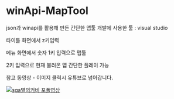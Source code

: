 # winApi-MapTool
json과 winapi를 활용해 만든 간단한 맵툴
개발에 사용한 툴 : visual studio

타이틀 화면에서 z키입력

메뉴 화면에서 숫자 1키 입력으로 맵툴

2키 입력으로 현재 불러온 맵 간단한 플레이 가능

참고 동영상 - 이미지 클릭시 유튜브로 넘어갑니다.

[![sga별의커비 포폴영상](https://img.youtube.com/vi/qrEOZnrhPaU/0.jpg)](https://youtu.be/qrEOZnrhPaU?t=0s)
